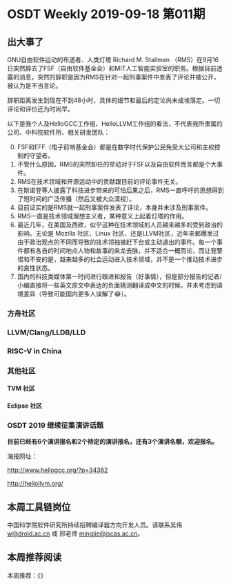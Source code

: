 # OSDT Weekly 2019-09-18 第011期

## 出大事了

GNU自由软件运动的布道者、人类灯塔 Richard M. Stallman （RMS）在9月16日突然辞去了FSF（自由软件基金会）和MIT人工智能实验室的职务。根据目前透露的消息，突然的辞职是因为RMS在针对一起刑事案件中发表了评论并被公开，被认为是不当言论。

辞职距离发生到现在不到48小时，具体的细节和最后的定论尚未成埃落定。一切评论和评价还为时尚早。

以下是我个人及HelloGCC工作组、HelloLLVM工作组的看法，不代表我所隶属的公司、中科院软件所、相关研发团队：

0. FSF和EFF（电子前哨基金会）都是在数字时代保护公民免受大公司和主权控制的守望者。
1. 不管什么原因，RMS的突然卸任的举动对于FSF以及自由软件而言都是个大事件。
2. RMS在技术领域和开源运动中的贡献跟目前的评论事件无关。
3. 在斯诺登等人披露了科技进步带来的可怕后果之后，RMS一直呼吁的思想得到了短时间的广泛传播（然后又被大众漠视）。
4. 目前证实的是RMS就一起刑事案件发表了评论，本身并未涉及刑事案件。
5. RMS一直是技术领域理想主义者，某种意义上起着灯塔的作用。
6. 最近几年，在美国及西欧，似乎这种在技术领域的人员越来越多的受到政治的影响。无论是 Mozilla 社区、Linux 社区、还是LLVM社区，近年来都爆发过由于政治观点的不同而导致的技术领袖被赶下台或主动退出的事件。每一个事件都有各自的时间地点人物和故事的来龙去脉，并不适合一概而论，而让我警惕和不安的是，越来越多的社会运动进入技术领域，并不是一个推动技术进步的良性状态。
7. 国内的科技类媒体第一时间进行跟进和报告（好事情），但是部分报告的记者/小编直接将一些英文原文中表达的负面猜测翻译成中文的时候，并未考虑到语境差异（导致可能国内更多人误解了😂）。

### 方舟社区

### LLVM/Clang/LLDB/LLD

### RISC-V in China

### 其他社区

#### TVM 社区


#### Eclipse 社区


### OSDT 2019 继续征集演讲话题

**目前已经有6个演讲报名和2个待定的演讲报名，还有3个演讲名额，欢迎报名。**

海报网址：

http://www.hellogcc.org/?p=34362

http://hellollvm.org/

## 本周工具链岗位

中国科学院软件研究所持续招聘编译器方向开发人员。请联系吴伟 w@droid.ac.cn 或 邢老师 mingjie@iscas.ac.cn。

## 本周推荐阅读

本周推荐：《》
